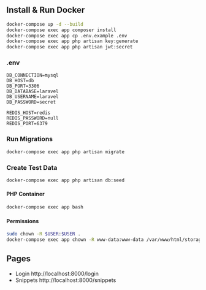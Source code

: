 ## Install & Run Docker

```bash
docker-compose up -d --build
docker-compose exec app composer install
docker-compose exec app cp .env.example .env
docker-compose exec app php artisan key:generate
docker-compose exec app php artisan jwt:secret
```

### .env
```
DB_CONNECTION=mysql
DB_HOST=db
DB_PORT=3306
DB_DATABASE=laravel
DB_USERNAME=laravel
DB_PASSWORD=secret

REDIS_HOST=redis
REDIS_PASSWORD=null
REDIS_PORT=6379
```

### Run Migrations
```bash
docker-compose exec app php artisan migrate
```

### Create Test Data
```bash
docker-compose exec app php artisan db:seed
```

#### PHP Container
```bash
docker-compose exec app bash
```

#### Permissions
```bash
sudo chown -R $USER:$USER .
docker-compose exec app chown -R www-data:www-data /var/www/html/storage
```

## Pages
- Login http://localhost:8000/login
- Snippets http://localhost:8000/snippets